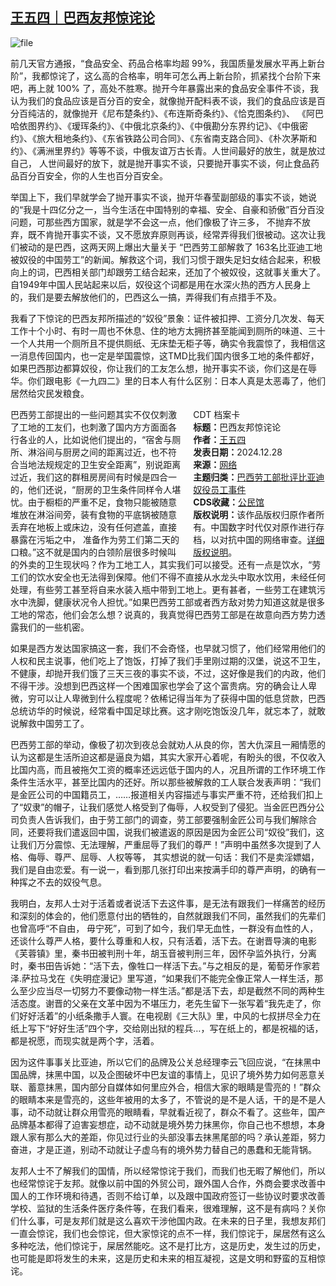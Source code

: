 <!--1735387193000-->
[王五四｜巴西友邦惊诧论](https://chinadigitaltimes.net/chinese/714458.html)
------

<p><img decoding="async" src="https://chinadigitaltimes.net/chinese/files/2024/12/image-1735387028488.png" alt="file"></p><p>前几天官方通报，“食品安全、药品合格率均超 99%，我国质量发展水平再上新台阶”，我都惊诧了，这么高的合格率，明年可怎么再上新台阶，抓紧找个台阶下来吧，再上就 100% 了，高处不胜寒。抛开今年暴露出来的食品安全事件不谈，我认为我们的食品应该是百分百的安全，就像抛开配料表不谈，我们的食品应该是百分百纯洁的，就像抛开《尼布楚条约》、《布连斯奇条约》、《恰克图条约》、 《阿巴哈依图界约》、《瑷珲条约》、《中俄北京条约》、《中俄勘分东界约记》、《中俄密约》、《旅大租地条约》、《东省铁路公司合同》、《东省南支路合同》、《朴次茅斯和约》、《满洲里界约》等等不谈，中俄友谊万古长青。人世间最好的放生，就是放过自己， 人世间最好的放下，就是抛开事实不谈，只要抛开事实不谈，何止食品药品百分百安全，你的人生也百分百安全。</p><p>举国上下，我们早就学会了抛开事实不谈，抛开华春莹副部级的事实不谈，她说的“我是十四亿分之一，当今生活在中国特别的幸福、安全、自豪和骄傲”百分百没问题，可那些西方国家，就是学不会这一点，他们像极了许三多， 不抛弃不放弃，既不肯抛开事实不谈，又不愿放弃原则再谈，经常弄得我们很被动。这次让我们被动的是巴西，这两天网上爆出大量关于 “巴西劳工部解救了 163名比亚迪工地被奴役的中国劳工”的新闻。解救这个词，我们习惯于跟失足妇女结合起来，积极向上的词，巴西相关部门却跟劳工结合起来，还加了个被奴役，这就事关重大了。自1949年中国人民站起来以后，奴役这个词都是用在水深火热的西方人民身上的，我们是要去解放他们的，巴西这么一搞，弄得我们有点措手不及。</p><p>我看了下惊诧的巴西友邦所描述的“奴役”景象：证件被扣押、工资分几次发、每天工作十个小时、有时一周也不休息、住的地方太拥挤甚至能闻到厕所的味道、三十一个人共用一个厕所且不提供厕纸、无床垫无柜子等，确实令我震惊了，我相信这一消息传回国内，也一定是举国震惊，这TMD比我们国内很多工地的条件都好，如果巴西那边都算奴役，你让我们的工友怎么想，抛开事实不谈，你们这是在辱华。你们跟电影《一九四二》里的日本人有什么区别：日本人真是太恶毒了，他们居然给灾民发粮食。</p><div style="width:42%;float:right;padding-left:20px"><div class="su-spoiler su-spoiler-style-fancy su-spoiler-icon-chevron-circle" data-scroll-offset="0" data-anchor-in-url="no"><div class="su-spoiler-title" tabindex="0" role="button"><span class="su-spoiler-icon"></span>CDT 档案卡</div><div class="su-spoiler-content su-u-clearfix su-u-trim"><strong>标题：</strong>巴西友邦惊诧论<br><strong>作者：</strong><a href="https://chinadigitaltimes.net/space/王五四" target="_blank">王五四</a><br><strong>发表日期：</strong>2024.12.28<br><strong>来源：</strong><a href="" target="_blank">网络</a><br><strong>主题归类：</strong><a href="https://chinadigitaltimes.net/space/巴西劳工部批评比亚迪奴役员工事件" target="_blank">巴西劳工部批评比亚迪奴役员工事件</a><br><strong>CDS收藏：</strong><a href="https://chinadigitaltimes.net/space/%E5%85%AC%E6%B0%91%E9%A6%86" target="_blank" rel="noopener">公民馆</a><br><strong>版权说明：</strong>该作品版权归原作者所有。中国数字时代仅对原作进行存档，以对抗中国的网络审查。<a href="https://chinadigitaltimes.net/chinese/copyright">详细版权说明</a>。</div></div></div><p>巴西劳工部提出的一些问题其实不仅仅刺激了工地的工友们，也刺激了国内方方面面各行各业的人，比如说他们提出的，“宿舍与厕所、淋浴间与厨房之间的距离过近，也不符合当地法规规定的卫生安全距离”，别说距离过近，我们这的群租房房间有时候是四合一的，他们还说，“厨房的卫生条件同样令人堪忧。由于橱柜的严重不足，食物只能被随意堆放在淋浴间旁，装有食物的平底锅被随意丢弃在地板上或床边，没有任何遮盖，直接暴露在污垢之中， 准备作为劳工们第二天的口粮。”这不就是国内的白领阶层很多时候叫的外卖的卫生现状吗？作为工地工人，其实我们可以接受。还有一点是饮水，“劳工们的饮水安全也无法得到保障。他们不得不直接从水龙头中取水饮用，未经任何处理，有些劳工甚至将自来水装入瓶中带到工地上。更有甚者，一些劳工在建筑污水中洗脚，健康状况令人担忧。”如果巴西劳工部或者西方敌对势力知道这就是很多工地的常态，他们会怎么想？说真的，我真觉得巴西劳工部是在故意向西方势力透露我们的一些机密。</p><p>如果是西方发达国家搞这一套，我们不会奇怪，也早就习惯了，他们经常用他们的人权和民主说事，他们吃上了饱饭，打掉了我们手里刚过期的汉堡，说这不卫生，不健康，却抛开我们饿了三天三夜的事实不谈，不过，这好像是我们的内政，他们不得干涉。没想到巴西这样一个困难国家也学会了这个富贵病。穷的确会让人卑微，穷可以让人卑微到什么程度呢？依稀记得当年为了获得中国的低息贷款，巴西总统访华的时候说，经常看中国足球比赛。这才刚吃饱饭没几年，就忘本了，就敢说解救中国劳工了。</p><p>巴西劳工部的举动，像极了初次到夜总会就劝人从良的你，苦大仇深且一厢情愿的认为这都是生活所迫这都是逼良为娼，其实大家开心着呢，有盼头的很，不仅收入比国内高，而且被拖欠工资的概率还远远低于国内的人，况且所谓的工作环境工作条件生活水平，甚至比国内的还好。所以那些被解救的工人联合发表声明：“我们是金匠公司的中国籍员工，……报道相关内容描述与事实严重不符，还给我们扣上了“奴隶”的帽子，让我们感觉人格受到了侮辱，人权受到了侵犯。当金匠巴西分公司负责人告诉我们，由于劳工部门的调查，劳工部要强制金匠公司与我们解除合同，还要将我们遣返回中国，说我们被遣返的原因是因为金匠公司“奴役”我们，这让我们万分震惊、无法理解，严重屈辱了我们的尊严！”声明中虽然多次提到了人格、侮辱、尊严、屈辱、人权等等， 其实想说的就一句话：我们不是卖淫嫖娼，我们是自由恋爱。有一说一，看到那几张打印出来按满手印的尊严声明，的确有一种挥之不去的奴役气息。</p><p>我明白，友邦人士对于活着或者说活下去这件事，是无法有跟我们一样痛苦的经历和深刻的体会的，他们愿意付出的牺牲的，自然就跟我们不同，虽然我们的先辈们也曾高呼“不自由， 毋宁死”，可到了如今，我们早无血性，一群没有血性的人，还谈什么尊严人格，要什么尊重和人权，只有活着，活下去。在谢晋导演的电影《芙蓉镇》里，秦书田被判刑十年，胡玉音被判刑三年，因怀孕监外执行，分离时，秦书田告诉她：“活下去，像牲口一样活下去。”与之相反的是，葡萄牙作家若泽.萨拉马戈在《失明症漫记》里写道，“如果我们不能完全像正常人一样生活，那么至少应当尽一切努力不要像动物一样生活。”都是活下去，却是截然不同的两种生活态度。谢晋的父亲在文革中因为不堪压力，老先生留下一张写着“我先走了，你们好好活着”的小纸条撒手人寰。在电视剧《三大队》里，中风的七叔拼尽全力在纸上写下“好好生活”四个字，交给刚出狱的程兵…，写在纸上的，都是祝福的话，都是祝愿，而现实就是两个字，活着。</p><p>因为这件事事关比亚迪，所以它们的品牌及公关总经理李云飞回应说，“在抹黑中国品牌，抹黑中国，以及企图破坏中巴友谊的事情上，见识了境外势力如何恶意关联、蓄意抹黑，国内部分自媒体如何里应外合，相信大家的眼睛是雪亮的！”群众的眼睛本来是雪亮的，这些年被用的太多了，不管说的是不是人话，干的是不是人事，动不动就让群众用雪亮的眼睛看，早就看近视了，群众不看了。这些年，国产品牌基本都得了迫害妄想症，动不动就是境外势力抹黑你，你自己也不想想，本身跟人家有那么大的差距，你见过行业的头部没事去抹黑尾部的吗？承认差距，努力奋进，才是正道，别动不动就让子虚乌有的境外势力替自己的愚蠢和无能背锅。</p><p>友邦人士不了解我们的国情，所以经常惊诧于我们，而我们也无暇了解他们，所以也经常惊诧于友邦。就像以前中国的外贸公司，跟外国人合作，外商会要求改善中国人的工作环境和待遇，否则不给订单，以及跟中国政府签订一些协议时要求改善学校、监狱的生活条件医疗条件等，在我们看来，很难理解，这不是有病吗？关你们什么事，可是友邦们就是这么喜欢干涉他国内政。在未来的日子里，我想友邦们一直会惊诧，我们也会惊诧，但大家惊诧的点不一样，我们惊诧于，屎居然有这么多种吃法，他们惊诧于，屎居然能吃。这不是打比方，这是历史，发生过的历史，也可能是即将发生的未来，这是历史和未来的相互凝视，这是文明和野蛮的互相惊诧。</p><div class="addtoany_share_save_container addtoany_content addtoany_content_bottom"><div class="a2a_kit a2a_kit_size_32 addtoany_list" data-a2a-url="https://chinadigitaltimes.net/chinese/714458.html" data-a2a-title="王五四｜巴西友邦惊诧论"><a class="a2a_button_facebook" href="https://www.addtoany.com/add_to/facebook?linkurl=https%3A%2F%2Fchinadigitaltimes.net%2Fchinese%2F714458.html&amp;linkname=%E7%8E%8B%E4%BA%94%E5%9B%9B%EF%BD%9C%E5%B7%B4%E8%A5%BF%E5%8F%8B%E9%82%A6%E6%83%8A%E8%AF%A7%E8%AE%BA" title="Facebook" rel="nofollow noopener" target="_blank"></a><a class="a2a_button_twitter" href="https://www.addtoany.com/add_to/twitter?linkurl=https%3A%2F%2Fchinadigitaltimes.net%2Fchinese%2F714458.html&amp;linkname=%E7%8E%8B%E4%BA%94%E5%9B%9B%EF%BD%9C%E5%B7%B4%E8%A5%BF%E5%8F%8B%E9%82%A6%E6%83%8A%E8%AF%A7%E8%AE%BA" title="Twitter" rel="nofollow noopener" target="_blank"></a><a class="a2a_button_telegram" href="https://www.addtoany.com/add_to/telegram?linkurl=https%3A%2F%2Fchinadigitaltimes.net%2Fchinese%2F714458.html&amp;linkname=%E7%8E%8B%E4%BA%94%E5%9B%9B%EF%BD%9C%E5%B7%B4%E8%A5%BF%E5%8F%8B%E9%82%A6%E6%83%8A%E8%AF%A7%E8%AE%BA" title="Telegram" rel="nofollow noopener" target="_blank"></a><a class="a2a_button_reddit" href="https://www.addtoany.com/add_to/reddit?linkurl=https%3A%2F%2Fchinadigitaltimes.net%2Fchinese%2F714458.html&amp;linkname=%E7%8E%8B%E4%BA%94%E5%9B%9B%EF%BD%9C%E5%B7%B4%E8%A5%BF%E5%8F%8B%E9%82%A6%E6%83%8A%E8%AF%A7%E8%AE%BA" title="Reddit" rel="nofollow noopener" target="_blank"></a><a class="a2a_button_whatsapp" href="https://www.addtoany.com/add_to/whatsapp?linkurl=https%3A%2F%2Fchinadigitaltimes.net%2Fchinese%2F714458.html&amp;linkname=%E7%8E%8B%E4%BA%94%E5%9B%9B%EF%BD%9C%E5%B7%B4%E8%A5%BF%E5%8F%8B%E9%82%A6%E6%83%8A%E8%AF%A7%E8%AE%BA" title="WhatsApp" rel="nofollow noopener" target="_blank"></a><a class="a2a_button_email" href="https://www.addtoany.com/add_to/email?linkurl=https%3A%2F%2Fchinadigitaltimes.net%2Fchinese%2F714458.html&amp;linkname=%E7%8E%8B%E4%BA%94%E5%9B%9B%EF%BD%9C%E5%B7%B4%E8%A5%BF%E5%8F%8B%E9%82%A6%E6%83%8A%E8%AF%A7%E8%AE%BA" title="Email" rel="nofollow noopener" target="_blank"></a><a class="a2a_button_copy_link" href="https://www.addtoany.com/add_to/copy_link?linkurl=https%3A%2F%2Fchinadigitaltimes.net%2Fchinese%2F714458.html&amp;linkname=%E7%8E%8B%E4%BA%94%E5%9B%9B%EF%BD%9C%E5%B7%B4%E8%A5%BF%E5%8F%8B%E9%82%A6%E6%83%8A%E8%AF%A7%E8%AE%BA" title="Copy Link" rel="nofollow noopener" target="_blank"></a><a class="a2a_dd addtoany_share_save addtoany_share" href="https://www.addtoany.com/share"></a></div></div>
